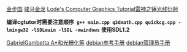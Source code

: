 [金步国](https://www.jinbuguo.com/)
[骏马金龙](https://www.junmajinlong.com/)
[Lode's Computer Graphics Tutorial雷神之锤光线衍射](https://lodev.org/cgtutor/)

**编译cgtutor时需要注意顺序` g++ main.cpp q3dmath.cpp quickcg.cpp -lmingw32 -lSDLmain -lSDL -mwindows`**
**使用SDL1.2**

[GabrielGambetta A*和光栅化等](https://gabrielgambetta.com/)
[debian参考手册](https://www.debian.org/doc/manuals/debian-reference/index.zh-cn.html)
[debian管理员手册](https://www.debian.org/doc/manuals/debian-handbook/index.zh-cn.html)